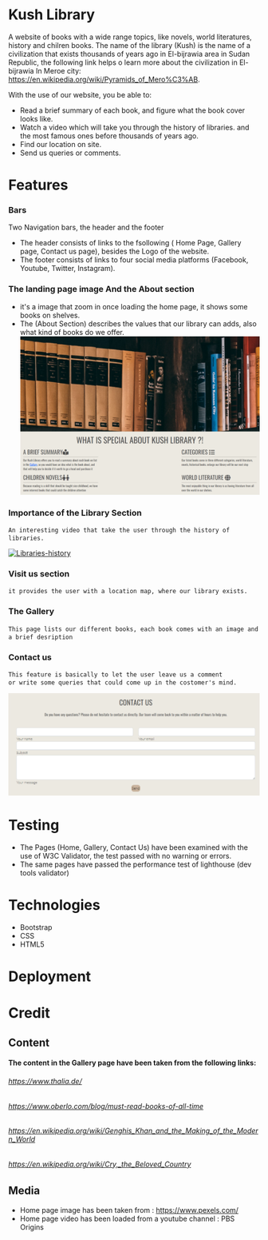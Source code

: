 
# Kush Library

A website of books with a wide range topics, 
like novels, world literatures, history and chilren books. 
The name of the library (Kush) is the name of a civilization that 
exists thousands of years ago in El-bijrawia area in Sudan Republic, 
the following link helps o learn more about the civilization in 
El-bijrawia In Meroe city: https://en.wikipedia.org/wiki/Pyramids_of_Mero%C3%AB.

With the use of our website, you be able to:
* Read a brief summary of each book, and figure what the book cover looks like.
* Watch a video which will take you through the history of libraries.
  and the most famous ones before thousands of years ago.
* Find our location on site.
* Send us queries or comments.

# Features
 
### Bars
Two Navigation bars, the header and the footer
* The header consists of links to the fsollowing ( Home Page, Gallery page, Contact us page),
  besides the Logo of the website.
* The footer consists of links to four social media platforms (Facebook, Youtube, Twitter, Instagram).
    

### The landing page image And the About section
* it's a image that zoom in once loading the home page, it shows some books on shelves.
* The (About Section) describes the values that our library can adds, also what kind of books do we offer.
![main-page](./assets/images/main-page.png)

### Importance of the Library Section
    An interesting video that take the user through the history of libraries. 
<!-- ![Libraries-history](https://www.youtube.com/watch?v=2zfhvDhnA5U) -->
[![Libraries-history](https://img.youtube.com/vi/YOUTUBE_VIDEO_ID_HERE/0.jpg)](https://www.youtube.com/watch?v=2zfhvDhnA5U)
### Visit us section
    it provides the user with a location map, where our library exists.
### The Gallery
    This page lists our different books, each book comes with an image and a brief desription
### Contact us
    This feature is basically to let the user leave us a comment
    or write some queries that could come up in the costomer's mind.
![contact-form](./assets/images/contact-form.png)
    
# Testing
* The Pages (Home, Gallery, Contact Us) have been examined with the use of W3C Validator, 
  the test passed with no warning or errors.
* The same pages have passed the performance test of lighthouse (dev tools validator)


# Technologies
* Bootstrap
* CSS
* HTML5

# Deployment

# Credit
## Content
#### The content in the Gallery page have been taken from the following links:
######  https://www.thalia.de/
######   https://www.oberlo.com/blog/must-read-books-of-all-time
######   https://en.wikipedia.org/wiki/Genghis_Khan_and_the_Making_of_the_Modern_World
######   https://en.wikipedia.org/wiki/Cry,_the_Beloved_Country

## Media
 
 * Home page image has been taken from :  https://www.pexels.com/
 * Home page video has been loaded from a youtube channel : PBS Origins
